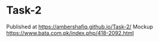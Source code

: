 # Task-2

Published at https://ambershafiq.github.io/Task-2/
Mockup https://www.bata.com.pk/index.php/418-2092.html
